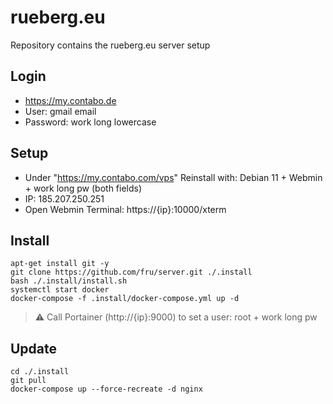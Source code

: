 # rueberg.eu 

Repository contains the rueberg.eu server setup

## Login
- https://my.contabo.de
- User: gmail email
- Password: work long lowercase

## Setup
- Under "https://my.contabo.com/vps" Reinstall with: Debian 11 + Webmin + work long pw (both fields)
- IP: 185.207.250.251
- Open Webmin Terminal: https://{ip}:10000/xterm

## Install
```
apt-get install git -y
git clone https://github.com/fru/server.git ./.install
bash ./.install/install.sh
systemctl start docker
docker-compose -f .install/docker-compose.yml up -d
```
> :warning: Call Portainer (http://{ip}:9000) to set a user: root + work long pw

## Update
```
cd ./.install
git pull
docker-compose up --force-recreate -d nginx
```
